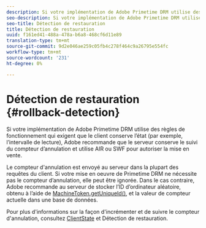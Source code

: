 ```yaml
---
description: Si votre implémentation de Adobe Primetime DRM utilise des règles de fonctionnement qui exigent que le client conserve l’état (par exemple, l’intervalle de lecture), Adobe recommande que le serveur conserve le suivi du compteur d’annulation et utilise AIR ou SWF pour autoriser la mise en vente.
seo-description: Si votre implémentation de Adobe Primetime DRM utilise des règles de fonctionnement qui exigent que le client conserve l’état (par exemple, l’intervalle de lecture), Adobe recommande que le serveur conserve le suivi du compteur d’annulation et utilise AIR ou SWF pour autoriser la mise en vente.
seo-title: Détection de restauration
title: Détection de restauration
uuid: f161ed41-488a-478a-b6a8-468cf6d11e89
translation-type: tm+mt
source-git-commit: 9d2e046ae259c05fb4c278f464c9a26795e554fc
workflow-type: tm+mt
source-wordcount: '231'
ht-degree: 0%

---
```



# Détection de restauration {#rollback-detection}

Si votre implémentation de Adobe Primetime DRM utilise des règles de fonctionnement qui exigent que le client conserve l’état (par exemple, l’intervalle de lecture), Adobe recommande que le serveur conserve le suivi du compteur d’annulation et utilise AIR ou SWF pour autoriser la mise en vente.

Le compteur d&#39;annulation est envoyé au serveur dans la plupart des requêtes du client. Si votre mise en oeuvre de Primetime DRM ne nécessite pas le compteur d’annulation, elle peut être ignorée. Dans le cas contraire, Adobe recommande au serveur de stocker l’ID d’ordinateur aléatoire, obtenu à l’aide de [MachineToken.getUniqueId()](https://help.adobe.com/en_US/primetime/api/drm-apis/server/javadocs-flashaccess-pro/com/adobe/flashaccess/sdk/cert/MachineId.html#getUniqueId()), et la valeur de compteur actuelle dans une base de données.

Pour plus d&#39;informations sur la façon d&#39;incrémenter et de suivre le compteur d&#39;annulation, consultez [ClientState](https://help.adobe.com/en_US/primetime/api/drm-apis/server/javadocs-flashaccess-pro/com/adobe/flashaccess/sdk/protocol/ClientState.html) et Détection de restauration.